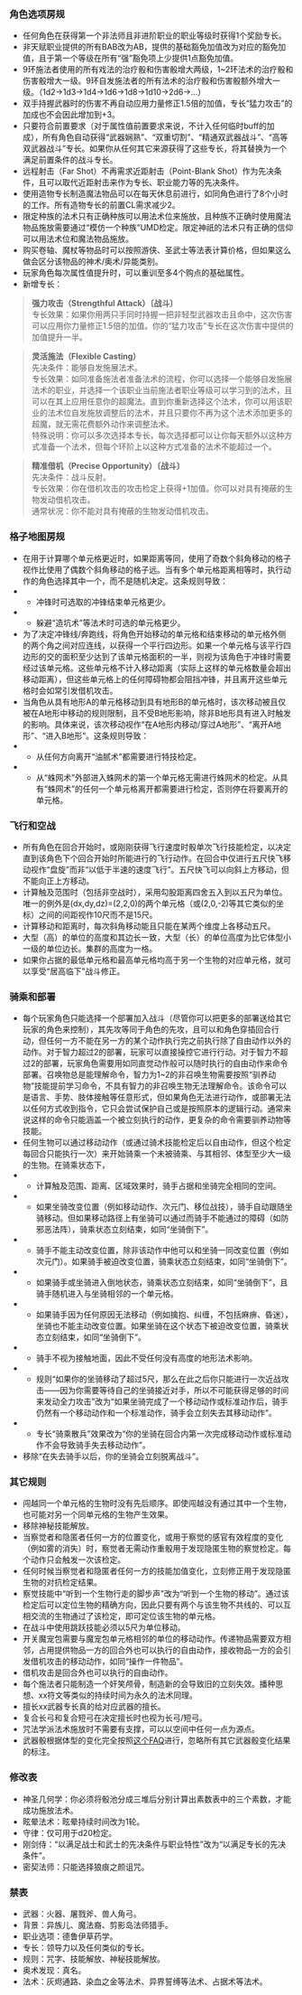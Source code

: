 ### 角色选项房规

- 任何角色在获得第一个非法师且非进阶职业的职业等级时获得1个奖励专长。
- 非天赋职业提供的所有BAB改为AB，提供的基础豁免加值改为对应的豁免加值，且于第一个等级在所有“强”豁免项上少提供1点豁免加值。
- 9环施法者使用的所有戏法的治疗骰和伤害骰增大两级，1~2环法术的治疗骰和伤害骰增大一级。9环自发施法者的所有法术的治疗骰和伤害骰额外增大一级。（1d2->1d3->1d4->1d6->1d8->1d10->2d6->...）
- 双手持握武器时的伤害不再自动应用力量修正1.5倍的加值，专长“猛力攻击”的加成也不会因此增加到+3。
- 只要符合前置要求（对于属性值前置要求来说，不计入任何临时buff的加成），所有角色自动获得“武器娴熟”、“双重切割”、“精通双武器战斗”、“高等双武器战斗”专长。如果你从任何其它来源获得了这些专长，将其替换为一个满足前置条件的战斗专长。
- 远程射击（Far Shot）不再需求近距射击（Point-Blank Shot）作为先决条件，且可以取代近距射击来作为专长、职业能力等的先决条件。
- 使用造物专长制造魔法物品可以在每天休息前进行，如同角色进行了8个小时的工作。所有造物专长的前置CL需求减少2。
- 限定种族的法术只有正确种族可以用法术位来施放，且种族不正确时使用魔法物品施放需要通过“模仿一个种族”UMD检定。限定神祇的法术只有正确的信仰可以用法术位和魔法物品施放。
- 购买卷轴、魔杖等物品时可以按照游侠、圣武士等法表计算价格，但如果这么做会区分该物品的神术/奥术/异能类别。
- 玩家角色每次属性值提升时，可以重训至多4个购点的基础属性。
- 新增专长：

> **强力攻击（Strengthful Attack）〔战斗〕**  
> 专长效果：如果你用两只手同时持握一把非轻型武器攻击且命中，这次伤害可以应用你力量修正1.5倍的加值。你的“猛力攻击”专长在这次伤害中提供的加值提升一半。

> **灵活施法（Flexible Casting）**  
> 先决条件：能够自发施展法术。  
> 专长效果：如同准备施法者准备法术的流程，你可以选择一个能够自发施展法术的职业，并选择一个该职业当前施法者职业等级可以学习到的法术，且可以在其上应用任意你的超魔法。直到你重新选择这个法术，你可以用该职业的法术位自发施放调整后的法术，并且只要你不再为这个法术添加更多的超魔，就无需花费额外动作来调整法术。  
> 特殊说明：你可以多次选择本专长，每次选择都可以让你每天额外以这种方式准备一个法术，但每个环阶上以这种方式准备的法术不能超过一个。

> **精准借机（Precise Opportunity）〔战斗〕**  
> 先决条件：战斗反射。  
> 专长效果：你在借机攻击的攻击检定上获得+1加值。你可以对具有掩蔽的生物发动借机攻击。  
> 通常状况：你不能对具有掩蔽的生物发动借机攻击。

### 格子地图房规

- 在用于计算哪个单元格更近时，如果距离等同，使用了奇数个斜角移动的格子视作比使用了偶数个斜角移动的格子远。当有多个单元格距离相等时，执行动作的角色选择其中一个，而不是随机决定。这条规则导致：
- - 冲锋时可选取的冲锋结束单元格更少。
- - 躲避“造坑术”等法术时可选的单元格更少。
- 为了决定冲锋线/奔跑线，将角色开始移动的单元格和结束移动的单元格外侧的两个角之间对应连线，以获得一个平行四边形。如果一个单元格与该平行四边形的交的面积至少达到了该单元格面积的一半，则视为该角色于冲锋时需要经过该单元格。这些单元格不计入移动距离（实际上这样的单元格数量会超出移动距离），但这些单元格上的任何障碍物都会阻挡冲锋，并且离开这些单元格时会如常引发借机攻击。
- 当角色从具有地形A的单元格移动到具有地形B的单元格时，该次移动被且仅被在A地形中移动的规则限制，且不受B地形影响，除非B地形具有进入时触发的影响。具体来说，该次移动视作“在A地形内移动/穿过A地形”、“离开A地形”、“进入B地形”。这条规则导致：
- - 从任何方向离开“油腻术”都需要进行特技检定。
- - 从“蛛网术”外部进入蛛网术的第一个单元格无需进行蛛网术的检定。从具有“蛛网术”的任何一个单元格离开都需要进行检定，否则停在将要离开的单元格。

### 飞行和空战

- 所有角色在回合开始时，或刚刚获得飞行速度时骰单次飞行技能检定，以决定直到该角色下个回合开始时所能进行的飞行动作。在回合中仅进行五尺快飞移动视作“盘旋”而非“以低于半速的速度飞行”。五尺快飞可以向斜上方移动，但不能向正上方移动。
- 计算触及范围时（包括非空战时），采用勾股距离四舍五入到以五尺为单位。唯一的例外是(dx,dy,dz)=(2,2,0)的两个单元格（或(2,0,-2)等其它类似的坐标）之间的间距视作10尺而不是15尺。
- 计算移动和距离时，每次斜角移动能且只能在某两个维度上各移动五尺。
- 大型（高）的单位的高度和其边长一致，大型（长）的单位高度为比它体型小一级的单位边长。集群的高度为一格。
- 如果你占据的最低单元格和最高单元格均高于另一个生物的对应单元格，就可以享受“居高临下”战斗修正。

### 骑乘和部署

- 每个玩家角色只能选择一个部署加入战斗（尽管你可以把更多的部署送给其它玩家的角色来控制），其先攻等同于角色的先攻，且可以和角色穿插回合行动，但任何一方不能在另一方的某个动作执行完之前执行除了自由动作以外的动作。对于智力超过2的部署，玩家可以直接操控它进行行动。对于智力不超过2的部署，玩家角色需要用如同直觉动作般可以随时执行的自由动作来命令部署。召唤物总是能理解命令，智力为1~2的非召唤生物需要按照“驯养动物”技能提前学习命令，不具有智力的非召唤生物无法理解命令。该命令可以是语言、手势、肢体接触等任意形式，但如果角色无法进行动作，或部署无法以任何方式收到指令，它只会尝试保护自己或是按照原本的逻辑行动。通常来说这样的命令只能涵盖一个被立刻执行的动作，更复杂的命令需要驯养动物等技能。
- 任何生物可以通过移动动作（或通过骑术技能检定后以自由动作，但这个检定每回合只能执行一次）来开始骑乘一个未被骑乘、与其相邻、体型至少大一级的生物。在骑乘状态下，
- - 计算触及范围、距离、区域效果时，骑手占据和坐骑完全相同的空间。
- - 如果坐骑改变位置（例如移动动作、次元门、移位战技），骑手自动跟随坐骑移动。但如果移动路径上有坐骑可以通过而骑手不能通过的障碍（如防邪恶法阵），骑乘状态立刻结束，如同“坐骑倒下”。
- - 骑手不能主动改变位置，除非该动作中他可以和坐骑一同改变位置（例如次元门）。如果骑手被迫改变位置，骑乘状态立刻结束，如同“坐骑倒下”。
- - 如果骑手或坐骑进入倒地状态，骑乘状态立刻结束，如同“坐骑倒下”，且骑手随机进入与坐骑相邻的一个单元格。
- - 如果骑手因为任何原因无法移动（例如擒抱、纠缠，不包括麻痹、昏迷），坐骑也不能主动改变位置。如果坐骑在这个状态下被迫改变位置，骑乘状态立刻结束，如同“坐骑倒下”。
- - 骑手不视为接触地面，因此不受任何没有高度的地形法术影响。
- - 规则“如果你的坐骑移动了超过5尺，那么在此之后你只能进行一次近战攻击——因为你需要等待自己的坐骑接近对手，所以不可能获得足够的时间来发动全力攻击”改为“如果坐骑完成了一个移动动作或标准动作后，骑手仍然有一个移动动作和一个标准动作，骑手会立刻失去其移动动作”。
- - 专长“骑乘散兵”效果改为“你的坐骑在回合内第一次完成移动动作或标准动作不会导致骑手失去移动动作”。
- 移除“在失去骑手以后，你的坐骑会立刻脱离战斗”。

### 其它规则

- 闯越同一个单元格的生物时没有先后顺序。即使闯越没有通过其中一个生物，也可能对另一个同单元格的生物产生效果。
- 移除神秘技能解放。
- 当察觉者和隐匿者任何一方的位置变化，或用于察觉的感官有效程度的变化（例如雾的消失）时，察觉者无需动作重骰用于发现隐匿生物的察觉检定。每个动作只会触发一次该检定。
- 任何时候当察觉者和隐匿者任何一方的技能加值变化，立刻修正用于发现隐匿生物的对抗检定结果。
- 察觉技能中“听到一个生物行走的脚步声”改为“听到一个生物的移动”。通过该检定后可以定位生物的精确方向，因此只要有两个与该生物不共线的、可以互相交流的生物通过了该检定，即可定位该生物的单元格。
- 在战斗中使用跳跃技能必须以5尺为单位移动。
- 开关魔宠包需要与魔宠包单元格相邻的单位的移动动作。传递物品需要双方相邻，占用提供物品一方的回合外也可以执行的自由动作，接收物品一方的会引发借机攻击的移动动作，如同“操作一件物品”。
- 借机攻击是回合外也可以执行的自由动作。
- 每个施法者只能制造一个奸笑颅骨，制造新的会导致旧的立刻失效。播种思想、xx符文等类似的持续时间为永久的法术同理。
- 擅长xx武器专长真的给对应武器的擅长。
- 复合长弓和复合短弓在决定擅长时也视为长弓/短弓。
- 咒法学派法术施放时不需要有支撑，可以以空间中任何一点为源点。
- 武器骰根据体型的变化完全按照[这个FAQ](https://paizo.com/paizo/faq/v5748nruor1fm#v5748eaic9t3f)进行，忽略所有其它武器骰变化结果的标注。

### 修改表

- 神圣几何学：你必须将骰池分成三堆后分别计算出素数表中的三个素数，才能成功施放法术。
- 眩晕法术：眩晕持续时间改为1轮。
- 守律：仅可用于d20检定。
- 刚剑侍：“以满足战士和武士的先决条件与职业特性”改为“以满足专长的先决条件”。
- 密契法师：只能选择狼痕之颜诅咒。

### 禁表

- 武器：火器、屠戮斧、兽人角弓。
- 背景：异族儿、魔法裔、剪影岛法师猎手。
- 职业选项：德鲁伊草药学。
- 专长：领导力以及任何类似的专长。
- 规则：咒字、技能解放、神秘技能解放。
- 奥术发现：真名。
- 法术：灰烬通路、染血之金等法术、异界誓缚等法术、占据术等法术。